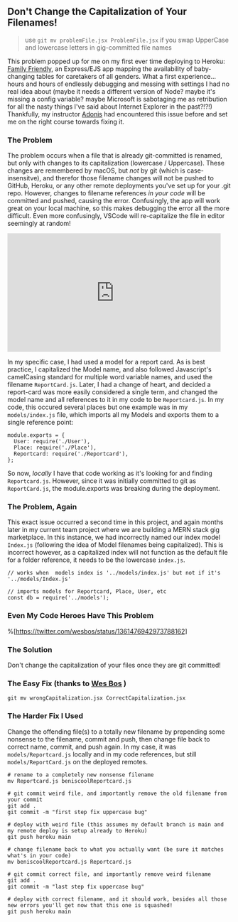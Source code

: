 ## Don't Change the Capitalization of Your Filenames!


> use `git mv problemFile.jsx ProblemFile.jsx` if you swap UpperCase and lowercase letters in gig-committed file names 



This problem popped up for me on my first ever time deploying to Heroku: [Family Friendly](https://blog.benhammond.tech/familyfriendly), an Express/EJS app mapping the availability of baby-changing tables for caretakers of all genders. What a first experience... hours and hours of endlessly debugging and messing with settings I had no real idea about (maybe it needs a different version of Node? maybe it's missing a config variable? maybe Microsoft is sabotaging me as retribution for all the nasty things I've said about Internet Explorer in the past?!?!) Thankfully, my instructor [Adonis](adonismartin.com) had encountered this issue before and set me on the right course towards fixing it. 

### The Problem

The problem occurs when a file that is already git-committed is renamed, but only with changes to its capitalization (lowercase / Uppercase). These changes are remembered by macOS, but *not* by git (which is case-insensitve), and therefor those filename changes will not be pushed to GitHub, Heroku, or any other remote deployments you've set up for your .git repo. However, changes to filename references _in your code_ will be committed and pushed, causing the error. Confusingly, the app will work great on your local machine, so this makes debugging the error all the more difficult. Even more confusingly, VSCode will re-capitalize the file in editor seemingly at random!

<iframe src="https://giphy.com/embed/3oEjHRfTZ5JDDX05fW" width="480" height="267" frameBorder="0" class="giphy-embed" allowFullScreen></iframe>

In my specific case, I had used a model for a report card. As is best practice, I capitalized the Model name, and also followed Javascript's camelCasing standard for multiple word variable names, and used the filename ```ReportCard.js```. Later, I had a change of heart, and decided a report-card was more easily considered a single term, and changed the model name and all references to it in my code to be ```Reportcard.js```. In my code, this occured several places but one example was in my ```models/index.js``` file, which imports all my Models and exports them to a single reference point: 
```
module.exports = {
  User: require('./User'),
  Place: require('./Place'),
  Reportcard: require('./Reportcard'),
};
```
So now, *locally* I have that code working as it's looking for and finding ```Reportcard.js```. However, since it was initially committed to git as ```ReportCard.js```, the module.exports was breaking during the deployment. 

### The Problem, Again

This exact issue occurred a second time in this project, and again months later in my current team project where we are building a MERN stack gig marketplace. In this instance, we had incorrectly named our index model ```Index.js``` (following the idea of Model filenames being capitalized). This is incorrect however, as a capitalized index will not function as the default file for a folder reference, it needs to be the lowercase ```index.js```.  
```
// works when  models index is '../models/index.js' but not if it's '../models/Index.js'

// imports models for Reportcard, Place, User, etc
const db = require('../models');
```

### Even My Code Heroes Have This Problem

%[https://twitter.com/wesbos/status/1361476942973788162]

### The Solution

Don't change the capitalization of your files once they are git committed! 

### The Easy Fix (thanks to  [Wes Bos](https://wesbos.com/) )

```
git mv wrongCapitalization.jsx CorrectCapitalization.jsx
```

###  The Harder Fix I Used

Change the offending file(s) to a totally new filename by prepending some nonsense to the filename, commit and push, then change file back to correct name, commit, and push again. In my case, it was ```models/Reportcard.js``` locally and in my code references, but still ```models/ReportCard.js``` on the deployed remotes.

``` 
# rename to a completely new nonsense filename
mv Reportcard.js beniscoolReportcard.js

# git commit weird file, and importantly remove the old filename from your commit
git add .
git commit -m "first step fix uppercase bug"

# deploy with weird file (this assumes my default branch is main and my remote deploy is setup already to Heroku)
git push heroku main

# change filename back to what you actually want (be sure it matches what's in your code)
mv beniscoolReportcard.js Reportcard.js

# git commit correct file, and importantly remove weird filename
git add .
git commit -m "last step fix uppercase bug"

# deploy with correct filename, and it should work, besides all those new errors you'll get now that this one is squashed!
git push heroku main
```


